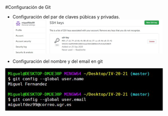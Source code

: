 #Configuración de Git


* Configuración del par de claves púbicas y privadas.
![image](ssh-key.JPG)


* Configuración del nombre y del email en git

![image](Captura1.JPG)
